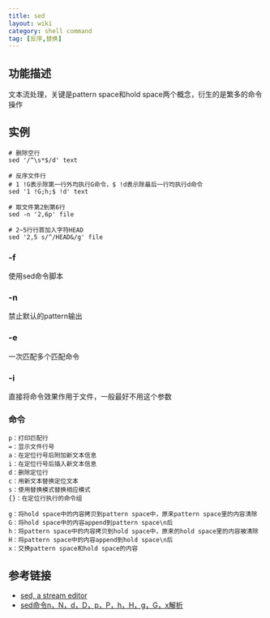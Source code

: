 ```yaml
---
title: sed
layout: wiki
category: shell command
tag: [反序,替换]
---
```


## 功能描述

文本流处理，关键是pattern space和hold space两个概念，衍生的是繁多的命令操作

## 实例

```
# 删除空行
sed '/^\s*$/d' text

# 反序文件行
# 1 !G表示除第一行外均执行G命令，$ !d表示除最后一行均执行d命令
sed '1 !G;h;$ !d' text

# 取文件第2到第6行
sed -n '2,6p' file

# 2~5行行首加入字符HEAD
sed '2,5 s/^/HEAD&/g' file
```

### -f

使用sed命令脚本

### -n

禁止默认的pattern输出

### -e

一次匹配多个匹配命令

### -i

直接将命令效果作用于文件，一般最好不用这个参数

### 命令

```
p：打印匹配行
=：显示文件行号
a：在定位行号后附加新文本信息
i：在定位行号后插入新文本信息
d：删除定位行
c：用新文本替换定位文本
s：使用替换模式替换相应模式
{}：在定位行执行的命令组

g：将hold space中的内容拷贝到pattern space中，原来pattern space里的内容清除
G：将hold space中的内容append到pattern space\n后
h：将pattern space中的内容拷贝到hold space中，原来的hold space里的内容被清除
H：将pattern space中的内容append到hold space\n后
x：交换pattern space和hold space的内容
```


## 参考链接

* [sed, a stream editor](https://www.gnu.org/software/sed/manual/sed.html)
* [sed命令n，N，d，D，p，P，h，H，g，G，x解析](http://blog.csdn.net/xiexingshishu/article/details/50514132)
